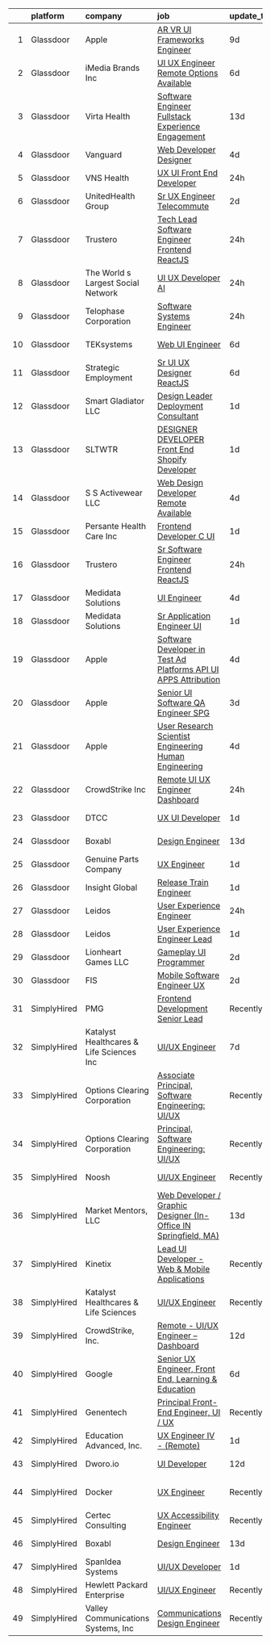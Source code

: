 

|    | platform    | company                                  | job                                                                                                                                                                                                                                                                                                                                                                                                                                                                                                                                                                                                                                                                                                                                                                                                                                                                                                                                                                                                                                                                                                                                                                                                                                                                                                                                                                                                                                                                      | update_time   | location          |
|---:|:------------|:-----------------------------------------|:-------------------------------------------------------------------------------------------------------------------------------------------------------------------------------------------------------------------------------------------------------------------------------------------------------------------------------------------------------------------------------------------------------------------------------------------------------------------------------------------------------------------------------------------------------------------------------------------------------------------------------------------------------------------------------------------------------------------------------------------------------------------------------------------------------------------------------------------------------------------------------------------------------------------------------------------------------------------------------------------------------------------------------------------------------------------------------------------------------------------------------------------------------------------------------------------------------------------------------------------------------------------------------------------------------------------------------------------------------------------------------------------------------------------------------------------------------------------------|:--------------|:------------------|
|  1 | Glassdoor   | Apple                                    | [AR VR UI Frameworks Engineer](https://www.glassdoor.com/partner/jobListing.htm?pos=115&ao=1110586&s=58&guid=000001833ffcfe65a280fbe77189602c&src=GD_JOB_AD&t=SR&vt=w&cs=1_2f16f5cb&cb=1663225888756&jobListingId=1008119547537&cpc=F41FEAB56D215062&jrtk=3-0-1gcvvpvknjrpc801-1gcvvpvl72f3c000-90b9c76de9637a6f--6NYlbfkN0BvKrLyj5gPmtZO9T8euul8TCxuuKNOtzRJOomxnwSEodTz2Bc-sPZlbtkML8D-m4oj7_VbaRCaCuUzVBDvRWRF-7UU51s6yS61mbg_jRV7sJVBQ26DSAhw53pePn4upLCUJbv2jJX-aU8ZCt17zZteS8VnffBQC9vPKF0BPtlYFfhqMr7E5y3XyeAhwhkqxfCxPjUoOM1FWCjzMUNdLXmop84eQ9DZSl4diqqLWw5ur2aGG2unhp_D3Qm0TR_FSi2kRSD4i4rs2UbyqEcQNNQcWmz1JA0SpAZYXbzpNqpS84HvkqRyWy3F48bJ9vtmyk69Uwwfxq83npi-cFVe9wwcT8LZeUyy67bsLeAsqBNF9kktVtm9k47x-eidf2FsdFqMHan0hkd7pJ0Woy2EHN9Vrp2tO7QvWyXszETTEtllmlRkCOK4ugFC_TKjkwHT1ST0zyozcFI3D9JSK6SkLhmgnTiDfEjijqY7guTT_ulQGu_yltLyAAHS7POfC5TumrWHCHGB5y1WaG0yOfEVutOmsR-CnMt2RRneidyy2iIAxBeRauNoY3yDlmVjHGowQGRsJz7MxVXROTwNcocrhxvFu_oXBhd6svZDHnromUw0dP8awiMvuQUhdfGVArIrr-zyotSUGXz_lY9SSJMzEUsEBFIFtvHnUkhmemw3gKRu4arpW5bJbZESfWuBq6KcThLT03ymZF-JRZuqSFiV0sjwL449paAdlOfLKy8Gxg2N-qfS-J2XiuRhs67a1Y365oItoaZSM8jbdmm2Qa0Uwjmr78GBsBfjQumFHkatFc-xStJybOglrgGjS4mXRQqRXf0nOtgsTKmAu3B3dBdPASv9nsLRrGaDr9mCa0Qj9NQUZiCmAaw334nOkxni9QmstBSUeuweuQk3OtRaM6a-yF4YHXKv7Ywm7yg_bzQx4mPvO4iVoPNGeaKbo5zLSa0M_0WD4AFoa_vMig%3D%3D)                                                                                                                           | 9d            | Boulder, CO       |
|  2 | Glassdoor   | iMedia Brands  Inc                       | [UI UX Engineer  Remote Options Available ](https://www.glassdoor.com/partner/jobListing.htm?pos=121&ao=1110586&s=58&guid=000001833ffcfe65a280fbe77189602c&src=GD_JOB_AD&t=SR&vt=w&ea=1&cs=1_d7918e8c&cb=1663225888757&jobListingId=1008126806840&cpc=451933188B21919D&jrtk=3-0-1gcvvpvknjrpc801-1gcvvpvl72f3c000-29ea8a0087b321c1--6NYlbfkN0BBtK8atiSzL1_OKElHOuhC6kZo36AFbA3XBAiBAoXlGMJ-vEY8E62v1FXcS82AH4q20mWkNID3WJ9iddHCZOb5rr_llheV8YFrPG6O8GUjuQLfKP8rXtlo5_jSBRBW3NK7adJZs3JDCrD9HS7blIdZXPAPJSLII1oF96vQ15iiZBe41vBbuPTCEzOzWNyaDczl-Lbfc4rhCE7Zc4rsqjkint6FkxEKXPVNAqKdC5QjgjAV2pO_rYiP4zJHCjhLwZ_aqjQndT-Anc81yAUkafHahGp1Ql-1tBpTKqMI1asQhXpBiVKvYWamxd6olSyJuKco1T-U7EAbY7mwdYLMiXA30CAueALflnd-IDPqlogwjpt-Y5abAZb3y2evwZZ3M4ld258mIdhiSEz1LV58IOpoC4uj8V-lmoVEQYSPfW4f6ezfR_Sp_5jQBRMVNvQMBN37x2XenDKLPcqGa8qDAcu5tY4XwfTtcoMKagMId24AN35VLLAE6_Dx_lYPe1l_RBM%3D)                                                                                                                                                                                                                                                                                                                                                                                                                                                                                                                                                                                       | 6d            | Remote            |
|  3 | Glassdoor   | Virta Health                             | [Software Engineer  Fullstack   Experience   Engagement](https://www.glassdoor.com/partner/jobListing.htm?pos=122&ao=1110586&s=58&guid=000001833ffcfe65a280fbe77189602c&src=GD_JOB_AD&t=SR&vt=w&cs=1_c2240eb4&cb=1663225888757&jobListingId=1008109226866&cpc=3DB599BF2F4828F0&jrtk=3-0-1gcvvpvknjrpc801-1gcvvpvl72f3c000-bbca054146f71f57--6NYlbfkN0AfRf_P-ca05LPdwl18rGIzUr6AHy1uTjbsV8Zoyst9jkXp3tWimqtiGkfeaDSZ-UuzylNbT2IARGILYjg5N-Ph6KUjNmYIUpjq_ovA0VlhEPfj6sCQx455yzRDr604WwGjNGc3GYdepm1XxbEodze4DOTSFHX1L9tPMfVaDhVXIO5S3ii__RKzc2qtWMUoV8SdPZPvJ1vKEaw__5MEwIGqcMGA8bm7kO_maU6B95KjZISIq05IKTVbqZqopq7oOKwqWgVx1AWrmdPaMZ_9kxWnVY1mQtMuy75WKODkWTdS5syTpuipj6SdTns1cZ5bY4kqV6229nPy1pFDzR8Bno3fCkcPbuYuH77FHkcdNV-zxyyaw1EB2SDk9CZbsc8gv9VxWQxHb6CDfyfpBPfyaZad5XIx_OD1rMnjYqiwQgWOhKC2jUEuwNhloML_NJHGaf5xyLlC7fZT4C0IYNWZMDqICDaTsXuQ_m9O6DcwqggVGzw3Blj1JNPkMmTRhsEMtVk6QU4cMJPo6DoodKIa7IeavlyMXi3oV1Zwyd-gwgrwbXyT_U7NQjIc9vh5mtYpL73TZYzrSd96Eg4A_BiYeBBlYErpMZ_dU_pmbcjX0MaZyCaQYzj0prPiA4jjiCK5Z-G8XzaDvUcNzlvym3M9qFBXHDlB2TEQ5tYG1UsHiUebHn5TCKKeI6947O7waps-tZOfnIbe22kHIz-ZbCmfSfhvLJTmvNUA7GuqFXQsZ3EwmmL58wrDOACK1bMgdqmTmJz-GDuCJsc61AW8ylYeghxzANWqs4Mx-8d9bLxIsa6Z4UMkk3E1oivbmXMkMQWTwqt2jL27E-jpd4_QFP8qDZQi1pTSzKQwWgv0MHnnmZKIgw%3D%3D)                                                                                                                                                                                                 | 13d           | Remote            |
|  4 | Glassdoor   | Vanguard                                 | [Web Developer Designer](https://www.glassdoor.com/partner/jobListing.htm?pos=112&ao=1110586&s=58&guid=000001833ffcfe65a280fbe77189602c&src=GD_JOB_AD&t=SR&vt=w&cs=1_9ad01ac8&cb=1663225888756&jobListingId=1008130738329&cpc=618B7C2C2BCBC227&jrtk=3-0-1gcvvpvknjrpc801-1gcvvpvl72f3c000-8f7885d589a4cda5--6NYlbfkN0BWQs_M7ZA8XLbIFWVw-PYcVVEPryqVLyWhKaEKPskHy2YkbHyHJDwB5vIJ0eSmX6bVJVfbGcsdJGyr5o5S5OnXYXJWXZNmtBOxYNrDGEVO1O9EpaQDa3kCWxUxd1e8enNO3rCqJXVcGHaTnsCGx5vc-lflJ8tUwqdkctmWWsMYtd56T3SzBRFmwVEZnHq8_eh2rqo4cShdg1zaIp2cNcHVp3PTscFnWejUPWJK8nMuMLizfUwwXIwTjyLwnQZDsWSPoovE9TmwJE7IVDWRHXSR8MKSI_Cn6APtD9gAE7t1CXNPB7GrfiwtAm8anNx6xPmOLYrxdB5NzOuwlVE2DPLY166jfpz8fVUdjRIY2jaeF0HHzt-tOB6FSpeFpXSq81kjwlGljT2cHnSPHBy5k61Yjo6OPBn1BvluOYC9GZN48-c0eK178mi7Z_gdExwJA4sEjWAUYvnK8bH927w4mtFwDyJu0Po65lwDQ3F7oSBUoPiTLTry36QlMlcJTGgufR6ulRGhcMKPjDOOlEjDLKTk32bFq0hABJawpZaY_d2Gf5nTr-g1O40W5h1hBra2OgKfgwd8fKtHIzE0PzYcPQvJLyMO0TsSNJk4HPtxdEwh_u-Kx-TE3GUvJFDyQxWA3jicZsGDav1_YUuqQSH5keCUZZx_G6orCwkOkleTzaaoGNE3OfsVWhRJsBv0i-8hskm8d37egiG5410tONfQVVj-AYxbOafrT2vKBD9XWgJu1MOuND86S8mSHW0UcV7waJZeYEfdUHM2NpKEINIM83aMH9xbialMJ1XxGdLZq6t0O33em59oj3lkRZSwtnO86QaxOt5jIQpB8p4jRvQEMwl9zRN1tTFA5xYjJ2VzpsJY0ovNzGPiL5VQGmOi1--JtKcJrgBQK1-wL9wesBiQDGV3D_4PDz-TAZx0zh5YzDHCkcf46vnM1m6i9g6vrdUvAxf9nTcyG_MrZBngk6wIAaya-j-IB9RqRVAdM0sWnW00CVlJdzdO76L4FEovKpRF0hhp8knsTdmZ0MX5CCEMYZMPSH1VhtICUCKtdh1HgDJY-IulQNKYkDz0wMOaE-xxb7ZsZ_6PiRtnNA%3D%3D) | 4d            | Malvern, PA       |
|  5 | Glassdoor   | VNS Health                               | [UX UI Front End Developer](https://www.glassdoor.com/partner/jobListing.htm?pos=120&ao=1110586&s=58&guid=000001833ffcfe65a280fbe77189602c&src=GD_JOB_AD&t=SR&vt=w&cs=1_115ecfd4&cb=1663225888757&jobListingId=1008138740962&cpc=B076152010A3B66C&jrtk=3-0-1gcvvpvknjrpc801-1gcvvpvl72f3c000-59fa155b63dfabec--6NYlbfkN0AsH3E7n5ny7Bi-dP3F5AKWLEV5I-6R1KnenKG6VJTQLziLDwHlgzFTB4XmwZNSNDA7y00Oy8KG9DaBWphfXq0N7qX8dfkuOSLS8omOLxQ0Bqh0m-wT7_iBhEwxH1Tk3dHXRLNnQmle28x6wnBAVK1ROzKvXZEgjgjUiSBSyBXot9E9v29X2yutPeD207H885RJkPB7W5zc2JmXop7wxTOzmIjLyhbwmKsUq5O6JuBPbmZ9UWC73O5geOr-a3HtqOrgiPwJSAFpHFLd4QPTpOGj7dwUAWtg0NJlR5Vi-x_B8SO7bqPQUGL8q2MZ4X9em9gEb60_N2XtaeXglQeTtETEGJgMSrPyXs66Vw8BnM6ZtJ69Q9jw5aKx2W8w0FZKGAkzNtHqlWoT40DoIbcGNHfQDC8C-4jPz-XZKCv5uqFcz2-kdXZtU0s5RcmYGkNNeEI%3D)                                                                                                                                                                                                                                                                                                                                                                                                                                                                                                                                                                                                                                                                            | 24h           | Manhattan         |
|  6 | Glassdoor   | UnitedHealth Group                       | [Sr  UX Engineer   Telecommute](https://www.glassdoor.com/partner/jobListing.htm?pos=119&ao=1110586&s=58&guid=000001833ffcfe65a280fbe77189602c&src=GD_JOB_AD&t=SR&vt=w&cs=1_1fe239cd&cb=1663225888756&jobListingId=1008134368166&cpc=47CFDC01B3F81FAC&jrtk=3-0-1gcvvpvknjrpc801-1gcvvpvl72f3c000-8ed626254ea352c6--6NYlbfkN0C8O9VKdOj_1Zh75e9_CvYhSsWVxS1Pvi5WUWhsf4w7FIc3O6B0uG3ldAQAeoX1gopL_eZkjMFUEe3vXEUsw5-jxhMmgytKe3lLsNDQ99dPIGmGg2Snip42AkB-iruy1uG0KbwZX6pbRTDTR-mJP2uphC06iIAwh5mfNcJFkSUL5GUWAmYAtpD0qHq8NLehybnDQDjE31rFoVOyiQ0t-kUuMqPKxXN3SPMQ1Waa8bZUryshrNdJEzD8NWDBd-eHlc6fk9njx5_ikBfSpZH09TSxruijynhik7d9C6Xhn7ATdLrqp2nrwU3CVFmaqzl80H-M_5V8Q-WJ-EfPD22CsLXrwixqFejgfu_i4s-bzb2MbMZJrJAa7DrlxutYpOH8I92jLK74gLM_LXw-JFrvr-8gO4VjH8b-26sv-O-eMjIxY15ZoB-CLaMH_yDUDuXq8yY%3D)                                                                                                                                                                                                                                                                                                                                                                                                                                                                                                                                                                                                                                                                        | 2d            | San Diego, CA     |
|  7 | Glassdoor   | Trustero                                 | [Tech Lead Software Engineer   Frontend  ReactJS ](https://www.glassdoor.com/partner/jobListing.htm?pos=126&ao=1110586&s=58&guid=000001833ffcfe65a280fbe77189602c&src=GD_JOB_AD&t=SR&vt=w&cs=1_64164cf7&cb=1663225888757&jobListingId=1008139627250&cpc=84DBBAA61F05C438&jrtk=3-0-1gcvvpvknjrpc801-1gcvvpvl72f3c000-fdfc04652c38a312--6NYlbfkN0DG4ntHtB_rMsnfhgmnSvK2brktLme1L4SiDeJjQ-izrVOLqRJ5-yjE7k3D6lhaa8-8FA517NQ1kyV6QUHn2BTiYdB4mxrw3JAevD27P0qR6L3mMfYH3d1aZkuKgQrdsQXLr8bP-HSGKviZWK10OW2LG_j8mSFFjQT0W_GtgvoUnb-EZU0FR878FCEHbvriih6p5CMhD8XZ-M3I11Eqf24BCvkiFCrgIShom4hHsvuzxs8ikFFzTIX_Jiu7dtuwnQTEfbefLy7K3WLhCLXhS3wQ0pU7-YCTaQ3rSjt2V3lA8Qs5lbn7KJ7-_KtRp-BczYw8t8Hz65nZg9qqRQmaFcKm9dnwDTvLfzBiP4ZILQmQ8z3EG1tFoipw9wWq6igBgZZp0RETZyCxpEUCltQsSOhiMuHGs5lCS287fSAJcDsIeqansBUhlNO66hU4WlxgjXPMO3XqfanAMSNBzXKHxkulkVG6MLVXzHEd3WiKh3nKvs3ZmjP4hoNTq-YJ-LA2tppEiX_2wAomlOKv8VcfBW-VO3B3MKmgRyNWgbx5RJDqIyb2BS8NPviMW7CnSzTmQZA5jJVV5cbxc0MO5SusuK5BUxJDct1eb6hxbWkiV_Avji6M8qyJpBzEJZ8DO4u-9xgUIuhVhz3s-t7kz9KWyE8dFVs5t4WmCpVzMjIhyuvst4j0ALTDcAQLnKR14WNT_QFCnVa5FaiUvgEfKdIQCyy3UkkKWsaasRegPSu_xRCGgffq28DfD3wKbKWN9jtImCmCMfWkLkF3K-1sLQmZHEk7ytfZQ3owszJGkeF2Puc2vzSaQLgkssosmO_kIaAnnPIEH5ZvqAkOVyqdP-kyvfZmDTXl15EbN0zGjod6J_zl-yAgU7F3rvplxFb4sWsFRVkuYFe96y0-3smn3DpNItXGw5HDyVdVA5YhJSZ7qnxE3Sc8cFx6AopGM2_01wdosZK2JQSanwXSsVKvYPLv_gZCrtEmu0G3YJcdt-mpprTyUzxfpCMUyAV3M4lfwQ0SWo3hEf7Lh8B9lYFv5OHDHdwbP7WAL15KIABW4i4m3NoFPw%3D%3D)       | 24h           | Remote            |
|  8 | Glassdoor   | The World s Largest Social Network       | [UI UX Developer  AI ](https://www.glassdoor.com/partner/jobListing.htm?pos=129&ao=1110586&s=58&guid=000001833ffcfe65a280fbe77189602c&src=GD_JOB_AD&t=SR&vt=w&ea=1&cs=1_f46d37f1&cb=1663225888758&jobListingId=1008140988043&cpc=1160948BCBA38B5B&jrtk=3-0-1gcvvpvknjrpc801-1gcvvpvl72f3c000-c20502af51bb742e--6NYlbfkN0DSgjPPcnEdvoK3uuxfISLALE6pB1FR7YSHOr_tSg5_QGIhoz_2VqUepdcKLBLI_zR55G0pe6e8cTF8BqsC3gXWcRH03cmXbuLzj869rqwAzNYhxMlt6ZclQx4t4ZqgxLbkk8se898yb9RHIGOL_4tC-BqUR7GNZLM9JKpb4_nKthMiLvLlkVaKh0CT_5NOqbYKXbt6gnWvNTCH9qbXvVLrCL0QxIYtOJEvyF4cPgLZ8RAU8mCNfpgVDSdrTc-bYRvhk22O5jzT1UoDVb8tyP9gTcEczu_DisYHODGVkYtyXdnoHWIAUqa2dhXojkhHWxRb6tfEbC-BiZ5aRa3_MINQLPXSrJvN3Ue1uQOP1dqG41HiuZgpoBo05njh7verEyrjeu323biSlxapcntwpIlKduQDw7HQpUmeiw8ngcp_ECuMC8R9rmW8u4J_fwCnvoHjKPvMaEI7rcC24MiKxi3inZuUveWbSXDJj6ZKZQBSWYmbO5zPK5e9tRi8EbIcGlvb6X8Zj-Y8w0i5W1s-v7RDyol2tI1JgVnKyscuKIISk5hZXZ2Uy_SNR0KM17n3_I_pgBqyguGXOcrvFgdBM9gD3YDLqcBCaiw%3D)                                                                                                                                                                                                                                                                                                                                                                                                                                                                                                            | 24h           | San Francisco, CA |
|  9 | Glassdoor   | Telophase Corporation                    | [Software Systems Engineer](https://www.glassdoor.com/partner/jobListing.htm?pos=107&ao=1110586&s=58&guid=000001833ffcfe65a280fbe77189602c&src=GD_JOB_AD&t=SR&vt=w&ea=1&cs=1_ca196573&cb=1663225888755&jobListingId=1008139860012&cpc=76BDADE3D6D9A820&jrtk=3-0-1gcvvpvknjrpc801-1gcvvpvl72f3c000-d955559fd5e45258--6NYlbfkN0BdDHiSlq2TKVYTvK036ioTcRDjelCKzvFOpLFiF--0iYywErtz7uGZ1zjnKfZ1VX9Y622epvm9shh5s_7s3XlkI1dZux83CBcHkGxavEBUvZeMO31e4dNFX4cI5Gc6btHJnkujTQKawNG-PFSHPXC6W9sr2MW11UmOMOa02hW6-skxfsVSCq0YrmjSCSJOCOf80UwBGybaOatT-oEWL5w-c1NtF34BJ-Yr433jempkzOUVDPr9YRLP70GYlrK9PeJcPWGH6kWxFiJiiET4QxpE0g9v2ZAmS-GsQ_z203eOVewHrMNRFiXFc0CohqhSFxLxRF4t1wxwrUm78gkeNBDs-yaa5lSBg4aKlzU25C4KynI2ne6eiQsYa37pTDPAW_aOVxXYjTDmIJZ635SNJ7yfjLfUnEgppHPcvj1m_0lxa3FqWgG4-VSppg0ndkNVX9n9_4TGrRHJz0LSE5h7D3_ibxHFBbCyji45Ird1Qo_cznVnyki2ecg5HjTgA2Pwhko%3D)                                                                                                                                                                                                                                                                                                                                                                                                                                                                                                                                                                                                       | 24h           | Remote            |
| 10 | Glassdoor   | TEKsystems                               | [Web UI Engineer](https://www.glassdoor.com/partner/jobListing.htm?pos=127&ao=1110586&s=58&guid=000001833ffcfe65a280fbe77189602c&src=GD_JOB_AD&t=SR&vt=w&cs=1_9ad5fde2&cb=1663225888757&jobListingId=1008128118466&cpc=9DC6E4D8324653EE&jrtk=3-0-1gcvvpvknjrpc801-1gcvvpvl72f3c000-69407e4a9b307493--6NYlbfkN0AuKz8EBO1xHDEL7V2YF9xF3dC_I9B9i-Zw2Jh8clPMK3KTieKealHQySFBD4L6FvPLUKsshG3upulDULgJBUn2_zA-P5Rky5DMibtvRLP-UyqAnZd-c94bBLyd3M77LwwD53hoNUk456pcNwVKotdMZfnUlgNE0JmWKwjzSlmJvr5PBRd3VmBMBALXpHC6ZhwXkeKsOKR9YpsYJBhJMZFRc0XU0GSxHwJcZrwonHTeO8ipd9HZHPsf4z67VeRvVSbzJJTqxqcA__-f8U_WsLt26rBErY3Yjk0PVyOSxIIOiGLDgY6s1mpZ3bayKSkjFfZz58fjyVq6a9e9vQbQkX3xo-UnkDINmNeyWIe8inJJMHV37wcgRCrHGP2gjIUe7qlQnbxuAhjEorNxrloem09lozmq-slVDVXabu_tuiZBFcF4rI9UnGO4yyIThMHP7Ji_7QxZu4a_egqfewX-rclT8UFzkXq8F9-EcIrVyagex4r3naFbmjQBGXU-1u3FH1IKkHHxcbawGv6sinPiVEIBjFIrZikHIUJTO6AHzvd0L8taiSmfyGVwGOtXuvov3kEkX8aWHNdJwaGVI9zflx46Lhj-9jjoQWWrjA3KuN5YPBe_rTrrvAYcMPlJE6d3uX5VGAyU4NUCukTcjQsif5XNAMpZEzuRRm58AYL6vEcJ2SznpkcAXK2PCrStkn6TsuGgx06Fb0Mv91JsuoLpbCY9PACIQ_HnOx3QuhivsmjsP6evp7DVomDG96BgyOvwbrN67V-SiusxXcXp_CNQPWdWNbLSo42sQ5iUWcirhL1jn87akCZ8cz0_ePnuTm_meASP0RBtr7E2UjFND4vswcV-cQW7J0YgETYM79Ta2Fw2TL0Q6m9oy8HWuVs8IOU-q7EL8Xr0YpyIfSir9TmdMVaWHdHGIiKHjlCRZjNw_g89vg%3D%3D)                                                                                                                                                                        | 6d            | Columbus, OH      |
| 11 | Glassdoor   | Strategic Employment                     | [Sr  UI UX Designer  ReactJS ](https://www.glassdoor.com/partner/jobListing.htm?pos=109&ao=1110586&s=58&guid=000001833ffcfe65a280fbe77189602c&src=GD_JOB_AD&t=SR&vt=w&ea=1&cs=1_46c7f7bd&cb=1663225888756&jobListingId=1008127201025&cpc=E1C07D31E98CBB16&jrtk=3-0-1gcvvpvknjrpc801-1gcvvpvl72f3c000-10e7346e5594589d--6NYlbfkN0AEgitr2lGK9-2Owk_bCXKkX9ldcvmrRzAzunryDtq0mgDhLVKVGwIDjzzzoVm5zY2akHQKg0eyoOGLoJYK8fVCB6jso4MEarQmmbx_Elax6A0T7qxnodN5M4Z3ek9LV9lx3pQUxqaX5c5MEy0I6X-ied1_QyqGEshe1rZ06FkEM4sRszpcXbcOqOguZ0RtIX-7D2nkCDCXnG_MaukP9-8awykZITPRBi6DciUFV6Tgb1WBFjX9Foa_8mXBpOkAL1va3vgpbxlLCq1wUV5zq1jQGthIro-Ctgzo9smWerKe_U8hLjd9ioY8dv8FAS9T_RrNGeZXj9TuugZOQp11jAxlj-kC3eUqFnRs-AbAVoxJ0oEbwsYDlaXZHp3nfXHCsGJ-Q1qHPT-KTS0mRGerHYliEYdTj1iGsBVTPq09P1H1XGbQAfltL_jyq43UuGDBcKkpbtzjYrT5K-oyZ4IYyfNorkS8OfSdpuj3KdbGGAMQjpwCs_Iy_TlMjqtkiTUUqHWjCrFJKUq-NqQ1R1b6ckpel9M0iXMaUKHHhLHMhqAxaqlS9AaDVfR3tbm3Gz54XAte5sjZ_bFWqA%3D%3D)                                                                                                                                                                                                                                                                                                                                                                                                                                                                                                                      | 6d            | Remote            |
| 12 | Glassdoor   | Smart Gladiator LLC                      | [Design Leader Deployment Consultant](https://www.glassdoor.com/partner/jobListing.htm?pos=108&ao=1110586&s=58&guid=000001833ffcfe65a280fbe77189602c&src=GD_JOB_AD&t=SR&vt=w&ea=1&cs=1_816b1272&cb=1663225888755&jobListingId=1008137583660&cpc=6945AE2F4B03E059&jrtk=3-0-1gcvvpvknjrpc801-1gcvvpvl72f3c000-6b9045e3a6b66b05--6NYlbfkN0DukAwDndutArnS8OT3znlJ-TW2KpK_7rZjO0LfXc6UVMwJqLdD1YJP7szYT0pxOADmV58zR_yyX9oeEaeQq2zyFMDCvQLev9S4RUa7rk_SUBjUXgIJInUU9RUfDh1MROWQdLvFLXqgze4Jy58gK2EZe9WFbNgRQGkdorhC9DL_u3XQUWC81qMQWjJ61Dz2gPP-eNtqoheWOQcUrFWeF-WgquVs7kYkyCbfVRAxEYH7ZVeHDAS0ommBj3qKLom7EnTMTY-m3tFttKCkdqysqVYM3FZQRdjEl9SsDdZmj28VGTtBGEmD2bQxPGLwPe1Ed1r3_J7BeERRQGLlay-PUdRc0nfLJg3ns15bkDMnPlS-AmQhZUuRO3oo3hyrDPcwrwujjG45C0RGgJPfqK3Ses9E115BaTEOJOxE-mwUuGAcAD7kdgAwbUe4HpZXDXWB-FGPpFdvEA3oYRMua-M-_5STIhKOPwZs5m68k1mcXpWzev9FGMmyU3D691tXS-A9KMTWaNBzqkkr3E1oxwjIZVq3)                                                                                                                                                                                                                                                                                                                                                                                                                                                                                                                                                                           | 1d            | Remote            |
| 13 | Glassdoor   | SLTWTR                                   | [DESIGNER   DEVELOPER  Front End Shopify Developer ](https://www.glassdoor.com/partner/jobListing.htm?pos=105&ao=1110586&s=58&guid=000001833ffcfe65a280fbe77189602c&src=GD_JOB_AD&t=SR&vt=w&ea=1&cs=1_e66f57a5&cb=1663225888755&jobListingId=1008137598131&cpc=F45C15D234B746DE&jrtk=3-0-1gcvvpvknjrpc801-1gcvvpvl72f3c000-200f7b1004398c4f--6NYlbfkN0DfhRLDY5E7BVY3xhBTAobuSaZ3WR2SqAJ-w4NHeQGDZ8CKtdIif9OectjkycEK2XDboqp2BNMOU5dJisK8-npJl1LZbVK7SZe2WKXyWrCXBIV2AhqkkbCWTU_HzuJ5nm-BeMtNzk-lbEAzbgpRo1_vU8oh_bzdBL7cYv-gQBFGezbX_HxY7YG4UgXE4_I0kwKd2eLHFpFuIDM5_1EmtUqT-Tq_bLAwTqfHzEORejv-IKl2gwKUZbtltwxOiBUUCbe1h9HH5fjjg_O1peXZZ2Kwwnh6Ly_pbWQcY0LYBNMDVoCtcq0B0p3MXk8Yi1fwoSmL1DoxfW6C7RpOZ2mwMitvFuG_MxaVQRnyr5jv6dJqkP0BVnsIMhkGh7Zw7Q0Ffx6UHdH4g2wUg9-4E4WaJbTPM2Ty66pyUglOTHtUGIb2UEjLBwLcisxIQYm42IGJK7c0TdUdBilzfvWf2nfzkGNeOpg3HEmkQCwgDoCYa0Q-J6JeULN_hXN18bLlIuKUKQkr2pXl05cWJ58FNirRpRTuKQiAjR4AN5E%3D)                                                                                                                                                                                                                                                                                                                                                                                                                                                                                                                                              | 1d            | Remote            |
| 14 | Glassdoor   | S S Activewear LLC                       | [Web Design Developer  Remote Available ](https://www.glassdoor.com/partner/jobListing.htm?pos=113&ao=1110586&s=58&guid=000001833ffcfe65a280fbe77189602c&src=GD_JOB_AD&t=SR&vt=w&ea=1&cs=1_997d40bd&cb=1663225888756&jobListingId=1008131212019&cpc=F4EED0218A761C36&jrtk=3-0-1gcvvpvknjrpc801-1gcvvpvl72f3c000-e77e0e5672b8281f--6NYlbfkN0Ajr136nt6A_LHOZ7dazkZBMRVGXfFx1UH3hXSlGZi78qV2vh4IIPaG56QxCFgA56BicBY0oInP0QPYJd4kFVbc7huEHz1FXVqLxP8gElzXxfnWXkWC5Tk3amEWpKQOdd2DP_B235foqRfXk2sCy5zcr5ta9uztYyWr8zoLSfktUae741wAEOImCxf8e0o5q_ycQgCe-ixKA06BIbumOe5BLPPJtlkagwve9y4va0OfsQAKsxCenDo-e0egBF_YeVmTaHsb1PpDIbWoqKtKuucZ83l5YcCV5pB0A-IWZmIZ-vwUewJH1RBF_X1ts6dSRLAvDMqWJZTcNq8o_ERrAmnvKiBlbAS48zkAugdr_SpuEW_E7kLRCb5Uwgm06ZO6mUpcoA788kCjeLPfV2UqqrBUp8ALZtHESgkVfVIQFF30Y4TpoqTGn9VlLNc5W9wxkggA1UnY0ghsQEyFcksUWyipPBNUexItB5ZkySsy-92HZOyjbAtSm2bHm1tfx2uDSdn7pfXDinH3CpyAy5CKeaOww8xIGb_5hJBL_UdWrKiWWVZh_ZGBCz181aBU5IQOrlpjpG7ndS42F1OuUJsm3OC8Qsl_dCdEybyf_plOsKJZLNZrD9Rvk7Vn77wY8Les2ITC_P9d5dZdHCNVzvUKjRHIfISdTFWuUzTZqSEn-xhAmXoLvwwIvYhlWSSqN50SddCqVvrK-i7rx7XivKTUiPhcR4VrcsJarxKOzhJGZyql2-PeOxhQ2CKS1mLrFAe-ec8%3D)                                                                                                                                                                                                                                                                                                                         | 4d            | Bolingbrook, IL   |
| 15 | Glassdoor   | Persante Health Care Inc                 | [Frontend Developer   C  UI](https://www.glassdoor.com/partner/jobListing.htm?pos=110&ao=1110586&s=58&guid=000001833ffcfe65a280fbe77189602c&src=GD_JOB_AD&t=SR&vt=w&ea=1&cs=1_e3426154&cb=1663225888756&jobListingId=1008136030491&cpc=853DEF62E69EE75B&jrtk=3-0-1gcvvpvknjrpc801-1gcvvpvl72f3c000-7029e58ff79d4cd3--6NYlbfkN0DyEWVN2CLpqDdfs6yg28USJmN5Q7HolMu1oGqXlza6wfXQ7A6ezWhD8qe-rAxXTM7ckinU69bofGDhls1rrAZkeTyfIBCNt4NsEaxBxhCvCdGdrCnfWNq7OU5RYyCFoy0o7AfGqESVeMpwnyB_-GGK7RE3CrXCbAl3pjTpr9-chXJr8MmJ6D-SNAnb1y_IuzNjs47d0ba7qVqzuwR7jVeQPJakGeIVKWeBMkTr1XvLeVJRQc0iry5t1orFbeSBC4qfc-pUDLc08RESw1In-DQjK3EuawxgrItYltpmE00cISyPe9HzRNVqfQuo95yCINugr50yYq0YharJeZM4IvTGMJU2db_zFeUyePFSvjOaNRsccQGT5RlL7o9Mn3rG9l3DBq7uKy9NS4cDK0kzsk_5dCMYzJ0lWehHdECNV613R4Nx_wnpZ2OZNF-pvoKIsnTBppnxCP1BW0jaFcLCj5yOJdxpDe5kpkRw8TfB3S0t7zP0-twvUNszafZ9I_0Y_IQsIp4LvoYgaA%3D%3D)                                                                                                                                                                                                                                                                                                                                                                                                                                                                                                                                                                                        | 1d            | Mount Laurel, NJ  |
| 16 | Glassdoor   | Trustero                                 | [Sr  Software Engineer   Frontend  ReactJS ](https://www.glassdoor.com/partner/jobListing.htm?pos=130&ao=1110586&s=58&guid=000001833ffcfe65a280fbe77189602c&src=GD_JOB_AD&t=SR&vt=w&cs=1_abbc6c8a&cb=1663225888758&jobListingId=1008139627271&cpc=7F6F94E2229B3AB5&jrtk=3-0-1gcvvpvknjrpc801-1gcvvpvl72f3c000-45af143715e6e217--6NYlbfkN0DG4ntHtB_rMsnfhgmnSvK2brktLme1L4SiDeJjQ-izrVOLqRJ5-yjEhSyAj73O13SgzAcfgiIqq8ZBAepAklREV6GXLTMDpJIc4KDJxWga5OSnrpGm9k_zQmm8ftj5iAze5xDO59ZjPJi4r87qKaFITe5rXleBXGlG37HrpbP84xz9aoQHqcutTGMPZoJG55QGCV4EX5YpuZcgH_xZtt1T1IXBqNHijejmxZgdU49Eu1EjWu7IWjjnPLxCogEIsk9a8iLJj9m9_FPjAeYJdVNgrzycporR_1VDLto0njUbpXqutU_TcA-cNFijDY8BcBsAKhG4OMwEvAK2bgmemwMYBb_vo0nBvsdmDDwfU5Mr0YMgEBOfd3daKbjU4tIZs3nAXoHBFkmUecOnmTNokCJQAdOogvoZI1ahRxBjKUS_jJZJfmgg7BaBW5ZyX038xSoeL2b5i1bFItgPKtNuYK0I67dIFDKXcH80DzcN53NHjg6StKMHd8bRxLo53eEuVK_anPDUpaZkjEZDxui4sKsiqtSfGytvMohgNUdSPEVe1rWiHgVzjXVCUxzCPfEtAZ9-nUu69GsQ7n4ROutPA6h4pqscDwIh0qAu7jbep0VX62t2UqaBWNS60JgY6Q0QxEb-hxmQ_d-S2UFPNb1frUegtEdoWAG8R0iFXjycwVx_Q7KF2QiDH1y2--hLqxeWKyKsaIMWGs-EeD_-FOFhp6Vh1zEBE_JhPycvxOPClnwq-KBhnXvXNHO2W_rZTD8ylst5x6aYfukqReyCmQgFLoaDK51K6IVrHYd1VWmpvT29PFR5ZWKaXrYL3fQobngXmYbQJ-KiXz7dvBMg1TTPmqZD3xG-3HNFAkxNdg1hlWXFvNCantVjSJvfcOTr-orPuxqP1NeybI0r2yeIaLyCGmSqGfe0G4io1DOVWTdadhfH2i7iNUH1yE1Cbzss4xaeyeO2vy9GBCpov7lA2pgHlWxNeKFn8gLbmGTmdekniWo0zfcq3VCaAlq8z1ke-kZtWLfGw78CmZ2SDLV9uBhM3G9GAU7uHRTcShs%3D)                           | 24h           | Remote            |
| 17 | Glassdoor   | Medidata Solutions                       | [UI Engineer](https://www.glassdoor.com/partner/jobListing.htm?pos=117&ao=1110586&s=58&guid=000001833ffcfe65a280fbe77189602c&src=GD_JOB_AD&t=SR&vt=w&cs=1_7f726c51&cb=1663225888756&jobListingId=1008130982237&cpc=6193B0C32834B022&jrtk=3-0-1gcvvpvknjrpc801-1gcvvpvl72f3c000-6caede17eba0cffc--6NYlbfkN0DG4ntHtB_rMsnfhgmnSvK2brktLme1L4SiDeJjQ-izrVOLqRJ5-yjEwoYGp-nj3bWytqgdMVpiJxRpM5OHghu5X8Od7IZTck6QFsWPoO1-ymFn9J5qVZcEkmePUGgUQonM5G8vZxbXJcR4K9_fiWP43KeGq2hv6YKw-QvQSQwsfASAAI3yBfyxEASHwZEdPc291EF1JelqUbFO4yS_70EH2_5Eq3enjy9L2dcusq35GRkj-naZzrPDZr6z95uzV0F318qAYOMQNpnFGUkj64ybPbFaddixk5L6mTzGEe3Xc4minWFd9xv_TxHJlWYzI1_1pypTBxeMgxzt4NtMvM2cGCYTTfJ_ZnXKMEZR3rZPI1edxqmBfC4t8BJNQFmw1yHsuE5PD9z1W10hYF5XaPyIyckFdhkZNXO3indoPM-z88LvY2A_BVrPArIeckzb7FQZapLvbWDRSpbhM2cdKqWk9cs_356ze0eq3vAWdjbQjnZFoxLfFfMu-O0ZweNawys8dsd4CGSQVDWi2hBzchtEbOWt_p_2Zxj1Rzmisdf2wbRdOJfOPeSkBWN3uYR3RaeVW0z5aOusddDUo24fsp5M_aqUJfCSoZWY-C1o5JDrs8XX3Oq8m_sgnbok_RcW7sGZWZ6RDitMmK6FJpdSejsxgunnuExHAHS4VBYyzL3zX3iIr22PzZuGkOSctdh2zqKVKtZ6lKoBJXOtKSjsz5lqRIs5XKRHJVr-LIrzGEGJqjMlFbR6Hb_8GfPUM63szHXn-rrwDksSHOb1UWsbY8hqRorP0nmTAsglcthVOusWWRbdbvjPqz3VOggWBMhpuH57EoBj6c2ya-pne-WnW8U1iiqlEMyqF1UvT_Oc1XkHCrwQKO0xy_PU4PWx7hXJbntmb7h0L_uiK9xm2xGuq8DgA066-csk13qZGGMKu1ca6mR-7m22dO9W4oCaYUf2g3Y_K2YU6HpZylFGbI_Ddxhg8rY1rt_cDS8%3D)                                                                                                                          | 4d            | New York, NY      |
| 18 | Glassdoor   | Medidata Solutions                       | [Sr  Application Engineer  UI](https://www.glassdoor.com/partner/jobListing.htm?pos=125&ao=1110586&s=58&guid=000001833ffcfe65a280fbe77189602c&src=GD_JOB_AD&t=SR&vt=w&cs=1_5a98a038&cb=1663225888757&jobListingId=1008136891713&cpc=BCC169F53084E245&jrtk=3-0-1gcvvpvknjrpc801-1gcvvpvl72f3c000-9490a5ce67bcb33c--6NYlbfkN0DG4ntHtB_rMsnfhgmnSvK2brktLme1L4SiDeJjQ-izrVOLqRJ5-yjE7k3D6lhaa8-1TfPUk2G286IhH2vG0FVdxzteRL0qvwS7_h5ybM89n3-UmTiV4UJgzv-wC5uo5_EnfydToR9I1g5shOsDhNZCsaE92Rm_qZJLH219uRez52RkwwH2L33IBAicmX7XJe9rwbHYjFXyJma5W21ZpgQensHC-5Gzh0awkse8es8NY8vGFDu9twS3wqnTT35FSaR-CKXg045udVR8E30ERDRyxxTEoV5z-osEG2mJEcDFLYqDXhvB_bwEQaivVOB8dk3nfwLy4D4fhVvtuRSW6c8VZKg_c2sJsLcMFiUra0gMTX3tf_8vvvjerdNgfnYoQ8P5pHSH2dUr4Tvbjtpy_mATHUp1GUHO-rsz_1eemuw2OrFLbvAttGImvu2asDEg3aaM8qfBMa6zs7XQlc8-aoHFfm1b2Q0A7LM6SplxBm7-vBqwcz9uQmG_GCp5208hFhAcExzA2OQwe966RV3OelKdsAmibx5yp3fcpULukxDFB5IINWF89sANudJ4h2o8zgVJCv5TkLp_Nx62Xyfm0cmikwE5vcy10p2EE_aCLq6ZV57vcJPwlqaUzjZ_vwZDZg3SXjHZC7FIblkosek5xvZXyVlyS7_Aa7fpx2EtAChN0wKRTKnvkp-lUtN8yntgLld_uL128animS3wA22pJeACrOiY-rhKRrNRKYMzT9EZNZgyrfmBzonG5Y3hvtg9g6lb3TaijXqz6ckGfFoovp2x6LfYbthsHmnsCYfdBrGjlbngFmAdHp3J_JFhBgQYEP2kSErvvuiRAHkAbiUFZccfwwGQ0qgPzTyYPXaj48HMjwyjNORp5ruyMfAf-Q6r6MIh-QBW0XSa8S3KgcpCrwiN9Bu6shhnGI1ZE2mXD1zXPqxCmdZbddTAWB1QdfD4F0c-5ra2XsTwhirAT20Bi4DkThtTssGNLBppCdDHVmSo37EKpfDMfCAPT6aPwC4ItBChx6A-RTan2Q%3D%3D)                                                           | 1d            | New York, NY      |
| 19 | Glassdoor   | Apple                                    | [Software Developer in Test   Ad Platforms  API UI APPS Attribution ](https://www.glassdoor.com/partner/jobListing.htm?pos=124&ao=1110586&s=58&guid=000001833ffcfe65a280fbe77189602c&src=GD_JOB_AD&t=SR&vt=w&cs=1_2d7219da&cb=1663225888757&jobListingId=1008130706153&cpc=334ABAF5D42DC775&jrtk=3-0-1gcvvpvknjrpc801-1gcvvpvl72f3c000-035e03c047722f82--6NYlbfkN0BvKrLyj5gPmtZO9T8euul8TCxuuKNOtzRJOomxnwSEodTz2Bc-sPZlFpP0h5lDivrm2RDtVG9mOr81Zr54IQSD9-VltHf8gFJNAxWgvNBV7dAPvCneC7FiZ7gAkx6yYovJj0c0ecNAOvm0wTgy9TO61l4GL9eoC59khUpZJhOELlSwaSh-PoB4ZQxDVKQtahwgKJ4KpxfdnnqvIkFLuo5cvnlJoF2K8AmDC30ytxc_DntgarIY2_D0GoGtHyHS1B62WEcCAj-bmlgNnVuK6q1llMYaky_DiLEj7T5ZUPhr5y8vtuyX7wj01lWXDOGIIGLK_sw-VCcLNmm3tsgRnc9oIStOcvlKiToDDQ44g69VF1us03mOkEvyJULWGdv5Oamrz95BiUVuQusUqSj86YZ_NreTLWuNKslN9lSBJAuBqykZloT3GCPBizIKdhM_JLkyksMqYKVjzLeFmv-xlPmXq3z7tr55mOcdsr8nemITFV9FnMmv2Qib-yHCii_-fm86SfFIJ2AYvvjMqdqqUeqHkWqCKFTptAE7EDonXuHMqGxqzJBGE7nZ46FmeTGB7tbICB3lpJCOuJNHLEVGOVwPf7tCjzfcyRzOP3d09uRxRh5y3bftnumHZenlOeD1n2_WBt970A1cooTU9DYPMECFKgJhWk6u6k7jO_H3Yqqb4G_qdF5jTklorcx5yjag1ZW4NBCuTL4O3eneNsNCCgkBwlgQQeQZDAbQoQIJWjdbGxKZqLQvD10D3fT4HnY_1Q125WfxBpOZP6yNewyarKZigtvQwueUX6dsuOGEyYA6JmtAWJ48ukidPf5AX-IjuhuITIXeZMk5vzKGlmMb86ZeoJD68MC8Om-w9OpMkwn5CCAdH2frmMFNjqh2GhJ6C6hSXEDYeQLQU1n6BX4qP421O16_Kh-HaURq-9VOWzK-ARnzn-086ITe3CAV4-G72uzWRzkvJRFjK_hSRHC75cPUszkkFkuPZ7OsDvhamIcI-ti0NdqP9e4ROXZJb3DzJRU%3D)                                  | 4d            | New York, NY      |
| 20 | Glassdoor   | Apple                                    | [Senior UI Software QA Engineer  SPG ](https://www.glassdoor.com/partner/jobListing.htm?pos=123&ao=1110586&s=58&guid=000001833ffcfe65a280fbe77189602c&src=GD_JOB_AD&t=SR&vt=w&cs=1_4712b021&cb=1663225888757&jobListingId=1008131554470&cpc=F41FEAB56D215062&jrtk=3-0-1gcvvpvknjrpc801-1gcvvpvl72f3c000-a977bfac50594034--6NYlbfkN0BvKrLyj5gPmtZO9T8euul8TCxuuKNOtzRJOomxnwSEodTz2Bc-sPZlt2Zgji_QUXFyi5cDr2oeVSN12VI4vko4LDXcodDM1ts6nFIPVyo24jIPSXZla1lxJ1-WQAjU3f5EpNOYWG0rBdgpBwRDveRsLMqlLJ01CbvnQxwUKnHR7YWJSVU-E6z7KaDaG3pFyY9HNk_1y9Ovi8BrHnblVOvro_rHrtibzqtm1YoA71PzPUpVBjJjac0KdDRo7ngsj3542LnaXpTRy47oNnV40eiBWQQHoz8UG709rYXxzcgmK5R8dkGvbeY-dEbmE4bc-iOPzam9mU_7sktWcTbk8kuqQelpFBxH_QpLWhwpL-Mwgyhe99IASryUFT7oW3P1bfNhkBJm3qRaNI43TX01YbA7engPR0JgAC-2t93oqixbb5vQumfbKxRT_7eRTTwx6GDgIDoWDnem0Ah8rViTsNvQ0RRdQrn0cfR2Q3dEXrIvdrUOUAKZ9HzSgajkia0lKEwbLsMWxC9Vyoub8w9mhCQxj5zb4PHZGV7v2gAPiftXFZANGLZaCd91igYYi-o1nc5DN2V0iHVBt_CFM_SRN-BbmcX_9lVS1_U0k2P0DkMotx-uG5GyYeyd1dEKaKja_58w1z9lO_Ac3hYlvp9Oo4Lf2ZkjOp_7DA1K2IyLbOQnwzJTK6GqwT6tI3kMSm7gurjWlEeEcar_fHlVkLJWk-YnkvfzDb-adrO3EjgYsq0vq9UEmEp3X1W4aKfXLXx9QlehLKpLjjwITVL-88O3amfxkm_e4_1pNFpAcZxVdCcAxrPkeMkrJuqtZ51DnSaWNHmU9OmmPfsAARS_2sxMyo0jQFLDSyLXofGdah4p07qh1Xsz9B3mIVTNv43M30nPaMml5GMtpGQgEavZspsa-ELaRKYrhjAWcO7Quk0U-4_AQVsCdp0mLuawwO5ZpDHssvGrQYKczVL8JeMTrHgX-2Uy)                                                                                                               | 3d            | Cupertino, CA     |
| 21 | Glassdoor   | Apple                                    | [User Research Scientist Engineering   Human Engineering](https://www.glassdoor.com/partner/jobListing.htm?pos=116&ao=1110586&s=58&guid=000001833ffcfe65a280fbe77189602c&src=GD_JOB_AD&t=SR&vt=w&cs=1_6d361fef&cb=1663225888757&jobListingId=1008130706124&cpc=2CAED5C921A5F994&jrtk=3-0-1gcvvpvknjrpc801-1gcvvpvl72f3c000-cefa13f6890807a2--6NYlbfkN0BvKrLyj5gPmtZO9T8euul8TCxuuKNOtzRJOomxnwSEodTz2Bc-sPZlO_uSwsktAejG1tAF52kuKvhI6Cr5VPa0wYr_kMORwSpTwHHxbNJnU-FtxfJgzH8lQAar86lpnVEaIAUY5MRbNw-vvR4yxuNNatKS1cjMAPoyvoMg1IHb4Yz3PnoDqMTQeCD_d3DpPFv2cz49Ghz7YrQeFHeXnHhVWYCXoCoOWnmUqMeltNC6U9yqPuYtVv1OyQ4Aq4LAUgoeBLDr-zUBX0OBvwLa5bGjpuWBveFdSu3C_Fof-VAtGysMd5OKcPZ3Ps7VUslWD9uNnBfy7KAh6TDVjNJTFTRQodVYewX_k04nuestWi82nUmQDy7JfdTqDp-CR501lYASKMqkTQO6TFvJ6Bq5SbSqp9rKcj3dGpM7rXwTLdmpECUHCbkunozQurX7o6Lh7JgIVL_FiCdzbSkxXlw5zieNt8UH3uc8EWyTznucbZM9JWwRHrVKMze06qmL-8I0KdwvEMrLCOE140_BTMKV-gEbJAoSDTiab83Kja-yjrkU3ygWBe51pw1ZZ-bgTCcyGRQmhyhWN5MS8tv0Qy4vKaPfN0yz-zn-49npYe2Opf56sonioUaKGEdIDBodmd5PKPvKGxJvyxFGm6oe-g_2VxgOMvhqIP3LhjecMb47TVwHQs2TTrFt5uj__rT5BPBLF3tFh5GnXMZ62ET9poQchNFTXjBmX34pGZuQI9V1-yklez4uC4rvLoFN1SWF0_L_xdM5Uu3zrX2o2V6RE_uDXR6B1HUNyjSqrn2XR2w1Z_DI_1I9UqOe-r0-J37HNoumb2Z3k9VhlDfk4kBFyNLeOa5xo4J82HaX5rEJCK7Sn7TH47dspQs3tS0Y_MDbFT8mDMyiJ7VA9HlOm5WoTrxhAB6ehdwgwsod-aEfEoN43qEYGGs95W8ah8-GuILzG9XtPeXyvNmin1y2Dv6MfMW199eCemHUKL4qXLzFqupIkkOSNw%3D%3D)                                                                | 4d            | Cupertino, CA     |
| 22 | Glassdoor   | CrowdStrike  Inc                         | [Remote   UI UX Engineer   Dashboard](https://www.glassdoor.com/partner/jobListing.htm?pos=114&ao=1110586&s=58&guid=000001833ffcfe65a280fbe77189602c&src=GD_JOB_AD&t=SR&vt=w&cs=1_e1700303&cb=1663225888756&jobListingId=1008139058884&cpc=8795CF9063CD573D&jrtk=3-0-1gcvvpvknjrpc801-1gcvvpvl72f3c000-707b5e922fa6c0bf--6NYlbfkN0Cu2CVlb3GO4Nf7aS8SXsFwjpUbSKkwsJRaJhRnAEdqU2uA_tXhGJmrLgmgCXfBRQU9KbXq1708E7CAXns47B80jV-mrIMchAZyzwE20piKzYrXqty0XOcDBNlss9ewX2O2uwv0yD4LW2NI3UW4Z-KJT9WwrWYqRI3rEqwaOScA28KRv8c7r6cd3xjtV3AawplDDPLKByE-FQOhHwoYZ07TaToSE5nq5YeLHDgD86gWPyQ7dKotA7TLlK-NaKCvC9vQ8IKZk1HZYwG2TVdoW6tZT1gGleJQ8pobgOeOwHX8fQ1ZjFkG7tkE6TLlsa8h_D5jkdV54Q7cKlD_gpWUj_OqeiAK1XjtN-AAaasZrOLjzK-TcIeh7JNXpiF2yh3JKJIn19Mm6fPlRNIaMf3cMOn3uS_GiYZMxkWmH_Lnz0A73kB3WgdITnrjaVlPcI9G2HUxJxAW-H0UBac5LvxutaQWKG06n3_VEwf_zbMB3V_87zNdHRPSIdDEhRBw0Tdex_j_AoUA7KsObDfU0R9y8_BOHO1EDbm5eQ1E17JqADDWHEUj2bDz2BWS89RPQt4rJH-i7DLeJtLP09qXE4lNW4hSScYMiyunPqkF-IIX5U3_6xnDCmzogP6MaABARR1mbP3vUeIP-1kJ5FvGnhW7MOUenFzh9sx3vkYJALxaMJ_1ZRI0VE2qEvQV1T-fTjCjrYcE6RtDWj8jqeL_LG7YN_NWdjsTW_vDmrflCFGRvv-9Ow%3D%3D)                                                                                                                                                                                                                                                                                                                                                    | 24h           | Chapel Hill, NC   |
| 23 | Glassdoor   | DTCC                                     | [UX UI Developer](https://www.glassdoor.com/partner/jobListing.htm?pos=118&ao=1110586&s=58&guid=000001833ffcfe65a280fbe77189602c&src=GD_JOB_AD&t=SR&vt=w&ea=1&cs=1_f4ff4168&cb=1663225888756&jobListingId=1008137247224&cpc=A65DF3A704A48F9B&jrtk=3-0-1gcvvpvknjrpc801-1gcvvpvl72f3c000-e50eda09268148bb--6NYlbfkN0Cnv8zGCAgTiQdMuvqUTT9UKapvG0dKzrSwvqJMyCSdXYN61NOWikRRNGvFcQGO9kJx7zKI9lKEnWVqRc6fjAcWDqeiT6Xd3cVuv7KTCXslnwYAFIV2Jo0RenHwMcskKuY5Dr5HilZjaIQyeLpucDRxKkfcqvnIMi0oyCzOgslWzOqjbjE76SUm953GtCeNYUhzpiwJA8nKzSwOjYlk1hktVTCDFhymeybdpDwHgCD5Sj11XkMT6ZFmdlZNV-mm-wWocjQ2-BoHL6EO4ytcsMs3u3QH7TW9QKk4Uh65jZLe_g30s-GPybCca5-a4ngCrPVjsqsT7hTgXtmXerk0RUfoysvBOQUnaaI9v3tgmjXz85by5orHLgDx_e2GpS1CF28x3Mn8UBWSCMi64xhZfbma1FuHVrAUyUOhLMG5lkiTgFrQxbjU1kLR6qeXMOX0qbZBOC-S-B8QwOajyp-WfB5v80gFxKTgILLLQmVFRQmzPsdApj6bMwEjkRYoqXsm6sww1raq2DEzhQ%3D%3D)                                                                                                                                                                                                                                                                                                                                                                                                                                                                                                                                                                                                   | 1d            | Jersey City, NJ   |
| 24 | Glassdoor   | Boxabl                                   | [Design Engineer](https://www.glassdoor.com/partner/jobListing.htm?pos=101&ao=1110586&s=58&guid=000001833ffcfe65a280fbe77189602c&src=GD_JOB_AD&t=SR&vt=w&cs=1_7db60d49&cb=1663225888754&jobListingId=1008111263067&cpc=5467A3DC950EA7AB&jrtk=3-0-1gcvvpvknjrpc801-1gcvvpvl72f3c000-f92f66bdcc716501--6NYlbfkN0AZdaSuYPnCWRk5apRml9oqaQCY6p5qKbmOsixDGSNuWd34-dYAt4lbiu5Tu6-oNSUdoljleHAc6KIoY7tHEZOlGE7_Osuc5RzByGMY3M9hVvkTX86XHUqKYWJc277TO93LkNdl5PImRiZLX3QoB01HojER6bJCoylRYQ34g-sdX1RUmCjL0KGWQPOttVWQs8nx9jPvzfHqWnUlVIXTKf_jPHz0ZDFpDzda2txtoxGepkKSsY9dwLXo5Q2lOj96K3R1Opwk5cp6CyrYQKEFUtGsEwpguHtHFFQkgkZf0K3QdqB-F6ARWD-S2Qu0e7ryueXHckGvGMQzreaKToc0WuT5h7HSueew1lw3udfbZ55MVo_mMcTXHPuthMZGgjCZmXYK-GA599TEIYGXD6slu611pzUmSksEKEcZanvyK74P1tNqkNAMaqtSiU1O3TFa6NgPjbAHLA5mexlsZAA_Kwo_zDhZ6tEYNvThxnbm5pQX7QpAlirWG45CsJS0jVgfj_Fz_hORtZjrbnFdqetCnuNEtsRgNhrzslc%3D)                                                                                                                                                                                                                                                                                                                                                                                                                                                                                                                                                                                      | 13d           | Las Vegas, NV     |
| 25 | Glassdoor   | Genuine Parts Company                    | [UX Engineer](https://www.glassdoor.com/partner/jobListing.htm?pos=102&ao=1110586&s=58&guid=000001833ffcfe65a280fbe77189602c&src=GD_JOB_AD&t=SR&vt=w&cs=1_15ae66a4&cb=1663225888754&jobListingId=1008138454317&cpc=6A22310A23505C64&jrtk=3-0-1gcvvpvknjrpc801-1gcvvpvl72f3c000-79aa6aaaf2b4bf33--6NYlbfkN0Bd6ahwT5cImKA-OBbAWOijFAWrnIDZWjGD5UgchOEkFz52JsEL6rBVhYm_U0bL6ITugQsPJhSiWprLObQfOWQBmnmZbHaplJEiPBVAySNNYeiWBvmZ-shWPq80G8WVilmBTOGZ2oyn4xjg9ALTwig27jBd6VV-lfSN9sEF3648rjErbuywGfm62kj3Nq4YX16gQWQF2izA6FIFPSl5LDoRozrE_pqp04s1A3iXeDAdnyFajVMb_hvbLa4AJ3LEorzteF6Tb0sg3YcoULu1R2Z_EV-bEB4p35qIgk3RhO9VOIJDJRmec1ZGRcQT46-ZV0J4T4TVg-OBOCgs42t2vx3dGZWTbJf9N0m1T-3HjiEuq8wqS47RurHuXZ93XNEqR5PNkzl56-assmTHsE0fZgNm5w8GDAGE0mJ6xIuqmDk2f2jnX0AZ-DVRtb0oMZzkE5lI0U7U1F61-PQw-z-mo8daTv67_D7jRUp0DGRZZQsqReAR4QfO1NYmlmObfH3EtYY%3D)                                                                                                                                                                                                                                                                                                                                                                                                                                                                                                                                                                                                                          | 1d            | Atlanta, GA       |
| 26 | Glassdoor   | Insight Global                           | [Release Train Engineer](https://www.glassdoor.com/partner/jobListing.htm?pos=128&ao=1110586&s=58&guid=000001833ffcfe65a280fbe77189602c&src=GD_JOB_AD&t=SR&vt=w&cs=1_722a0e83&cb=1663225888757&jobListingId=1008136674190&cpc=47CFDC01B3F81FAC&jrtk=3-0-1gcvvpvknjrpc801-1gcvvpvl72f3c000-7b5070e70c437f73--6NYlbfkN0BKkHZu3wF05EeDimN_p6sYpKCMArvwa95YdH7UpkaBCqc7l59ErwqcfILHdOblWxzhSHyFe0rRtGUel56hwf81H_o-zLFlWsZGHlRWGdt46X7gC15gN1tq8xTFCH-sI3_E5uU-C_JbMj-fbL0OFyeiLkAOnG07bnVoDb-duwFlQlE7mtojUtMWSYxMm2bukT69G1119PSc-PEGGbsXFhU0OI669QR8g6K6wTjFh-zUZQljRg13HyPEJv05q9UtIppKbn_fp6rmE_fAG4F4sIf0U1NB4vA6oRD56WbHqk4XCJj6yNsPcYIZnLYB1v_A7BZ5WiWePMFDNV9hIXcny61BH_iAuus5_5xnh-UFyq_aj7N7pGx5wBxIEYWc9S0akFpgiBaIYF6mc34pUdvkBVqMBCHam7oudFiwjZYPE9h46uwqCiJEQooo4FRYVkHx86NiOLqt3_yKoqR814lgMBbSrB3KECzBmcWI1PysYObT-n6VloW8hi1T)                                                                                                                                                                                                                                                                                                                                                                                                                                                                                                                                                                                                                             | 1d            | Horsham, PA       |
| 27 | Glassdoor   | Leidos                                   | [User Experience Engineer](https://www.glassdoor.com/partner/jobListing.htm?pos=104&ao=1110586&s=58&guid=000001833ffcfe65a280fbe77189602c&src=GD_JOB_AD&t=SR&vt=w&cs=1_49c46a3c&cb=1663225888754&jobListingId=1008140715657&cpc=853DEF62E69EE75B&jrtk=3-0-1gcvvpvknjrpc801-1gcvvpvl72f3c000-2916e788c3bbd8bd--6NYlbfkN0CZUO70VSdYKA8PR3jfrSh5ljhqJhfDt0PzQCMubt8cRihWbmqO_-Ccw6DGinMZCyLcDU6pN2ruUDZZACinPzzi2r3XWEDru33YQflnMQxqGIJ1JPeysX5ND56VGgsbCkq9jDunQ3U3u05OeMnOozSuaSFROQMxviIE9ieB6CZgj0LjFD4HMYwjWNgIknQuLYnY7LjQnmXfz7-4JNHGZvXwVyS4XaChWLE-b4S6kzAgCMyyhtAF6P-NQP8Wao6dlGAtXjIS4psUykMsHynPe46d09bSPcCNH4dSmxcbprYwmzecv2XiefswDU3NfObVR4CnrhsAZ5VzkpzqYqpWHnhGPFSulV6VXDoBMrvX39MlHY6ILM-Zo9KPs7xBA6Ea5KYb9ZIclDQIKjqOXJeCQ6yJRUOG9LyCT1fSBKVRDw45eRQMBAwGQagLd5sBTj05YJ6vnDUNNGM49p9tX2UCWUFP_eQ3b5jqoNqEecqLMD0aUw7cVV8-zPSY31piPzDt3d_2AVun88bBOzpEgtMwRMrVUUHhInqq2bYlBf7AcOBoRLO4JHZWKtPGxjK8ARvDhwq5GX4PWl4X96lfz4Ixs2c4oGO1TDVPjcc1MEWOY8bAXIdJ5sgp-_AcE-DS0gpJt1E%3D)                                                                                                                                                                                                                                                                                                                                                                                                                                                                             | 24h           | Reston, VA        |
| 28 | Glassdoor   | Leidos                                   | [User Experience Engineer Lead](https://www.glassdoor.com/partner/jobListing.htm?pos=106&ao=1110586&s=58&guid=000001833ffcfe65a280fbe77189602c&src=GD_JOB_AD&t=SR&vt=w&cs=1_bd4aae57&cb=1663225888755&jobListingId=1008136659040&cpc=5C70DC7FEE0D01B1&jrtk=3-0-1gcvvpvknjrpc801-1gcvvpvl72f3c000-6a6d275d6c2a0653--6NYlbfkN0CZUO70VSdYKA8PR3jfrSh5ljhqJhfDt0PzQCMubt8cRihWbmqO_-Ccw6DGinMZCyLN0r1hHzqYP3v20rHFw6S4kBN_ZDSqYZ1NTwhHJHEPh5HSDXLaXN7XZhHtbgw8QXgc_9CcPLnuOFwn-qpDG3RdCa7awSA_mXAjQif5Id4CdnphAFhNwPZRNvZXiM7--IGjhw8XtrnNEwDyS5NbWHVPhvzOvZdSXnzvKnm0sa_5czMTzB6KRD_Fp2yVwgjXauQWVvKxkMT2gvfq_UR5c_JFkvLRyET7rqnqcgZuk8Zz92bKVuKem5BaSJjc9DhJQwx6kEBIFjYyhqRMMIeO1MhNkypqPdjXDTTMpIuRCgfz8pK8tsrwEIM0Y8Vn270pRwpjIj9S3gJJ4-NntGYP5NmWWOOBq2HDlpJ0bd3u_8wjlk7luhzlMtWE6gEeSJwVNB8gtg7hdX0I491ZByZemKfGF1lp-w_pqE5-9FuOOqD8Z4Ps1HaCz9T6nC1pV5MXJCfq-FiS137fvQS_Y0lvayDAa1H_2DSlbyo7Bf2hndiNKd-BjXlIjtI-galR6Riqby_OOqMxOvYdJh6cpF-bTbcVYFXX4lubfV90lhZW5kvj3BQ42UGnvMEB58ALJxMbqXzN6WKaXaskDg%3D%3D)                                                                                                                                                                                                                                                                                                                                                                                                                                                          | 1d            | Windsor Mill, MD  |
| 29 | Glassdoor   | Lionheart Games  LLC                     | [Gameplay UI Programmer](https://www.glassdoor.com/partner/jobListing.htm?pos=103&ao=1110586&s=58&guid=000001833ffcfe65a280fbe77189602c&src=GD_JOB_AD&t=SR&vt=w&ea=1&cs=1_ce0f5191&cb=1663225888755&jobListingId=1008134596502&cpc=40021B6B9FB64F38&jrtk=3-0-1gcvvpvknjrpc801-1gcvvpvl72f3c000-8c241ee59aaba226--6NYlbfkN0CNayYzF1mBaI40OgT78t3Q2d9IxlwDzhsYR4HK7epYUeqK_b3HkPu2-2UZlGpn_bQR8EX9KmuIycvh05Xy_a-R_HvE5UX9ga9m-9FSGt_-cGnABKMj4zrpqaf1Lgh8aSz3Gzz72SmfyexLMt4tu_nwN-Cx1hCvo4v-qW8-pegNVUGkAUErzWaI1Qbke5d2L26qyMYOMay8NKJZ_TYXyxmm5lX-xMEnJ-yFPBg2aGSD0XJ3AqRUTIusn8P5uSSIAbZHvx3P4dSnzNyzrR_cLJVvj7UGbvC8oN_eSVMdVJZfGZviV-sCEZdyAS9zDBdOYC3-rO7eeMPlWGMNBZFAIae81ktzu18Y8zhYDeGRDqI9Cr3L09MP2xL-NISlEue_Iayq3qRXnSZaSSWmP5I7byKgZKCRJdY37esZ3ZQj2fVoK1EMrSYWsFif5XU9JDUmPW9jQ_oVjVH9z6Zn1eEYO_2pwxZY0fb32ifs65yFooHRJ6FIccHHrloC1KDh8p0PXFQCn_KSLrXuJw%3D%3D)                                                                                                                                                                                                                                                                                                                                                                                                                                                                                                                                                                                            | 2d            | Atlanta, GA       |
| 30 | Glassdoor   | FIS                                      | [Mobile Software Engineer UX](https://www.glassdoor.com/partner/jobListing.htm?pos=111&ao=1110586&s=58&guid=000001833ffcfe65a280fbe77189602c&src=GD_JOB_AD&t=SR&vt=w&cs=1_c7f3dcb1&cb=1663225888755&jobListingId=1008134161489&cpc=A0032DE20586B9BD&jrtk=3-0-1gcvvpvknjrpc801-1gcvvpvl72f3c000-47920be24d7d40d8--6NYlbfkN0Cildmy3xp5DDe1hey2wetZ8Im9iLhFVTD2n6CnBp0IwGXOGgNcYYB1IlPUvVnWrEMG2aGf0eYVjM-ZY0fX3-zOTq1hCSe_b-crfn5QoDMAsnd3hR13Q0O0bmGKTqs3cLnQ49zIBKU7tyRy0KhbP-su7fSxx81sfTQqpqXRnI12URtozWgSqtLmO42aAI3Bc5h8lY3g6y-PbnOo_py5EXTfJpbml3DayblZeVR52PyJS4Owx7_Vsc5kj5VLBUd-kizauiRpyZZ2HT6G7wAqJAzdwthAGhL2LWbrNKtJTzhBtEiz5p3tAtDP-o1vDZTO93XkoeJLboxNNuKeC5ETv8AR6HDpB0FbrHidbfdRxsj4JT_HI_quZVryySWjWJIbhcNSUZlKMiY4leAnYyYMSsjO1qXuy1emKUw_GfII2qJaSn7XQIL1ebAV4r8Ym2kjhg4%3D)                                                                                                                                                                                                                                                                                                                                                                                                                                                                                                                                                                                                                                                                          | 2d            | Addison, TX       |
| 31 | SimplyHired | PMG                                      | [Frontend Development Senior Lead](https://www.simplyhired.com/job/WxYlnAyWuFDkZ0GLVBhdo5Koa7IN5qJxf9CSS4nOUsxSlDljLNPvSA?q=ux+engineer)                                                                                                                                                                                                                                                                                                                                                                                                                                                                                                                                                                                                                                                                                                                                                                                                                                                                                                                                                                                                                                                                                                                                                                                                                                                                                                                                 | Recently      | Fort Worth, TX    |
| 32 | SimplyHired | Katalyst Healthcares & Life Sciences Inc | [UI/UX Engineer](https://www.simplyhired.com/job/G_BEArOIYhNTg2V6gpOQmRCQN9QnNqKRSI6O3eN54WaH9hIi9BaUZg?q=ux+engineer)                                                                                                                                                                                                                                                                                                                                                                                                                                                                                                                                                                                                                                                                                                                                                                                                                                                                                                                                                                                                                                                                                                                                                                                                                                                                                                                                                   | 7d            | Lake Forest, CA   |
| 33 | SimplyHired | Options Clearing Corporation             | [Associate Principal, Software Engineering: UI/UX](https://www.simplyhired.com/job/KqX0r19PqDHKMf5s4hh43-0ZDumkM18M7UHYdpXWDCoMP2N68H7pqQ?q=ux+engineer)                                                                                                                                                                                                                                                                                                                                                                                                                                                                                                                                                                                                                                                                                                                                                                                                                                                                                                                                                                                                                                                                                                                                                                                                                                                                                                                 | Recently      | Chicago, IL       |
| 34 | SimplyHired | Options Clearing Corporation             | [Principal, Software Engineering: UI/UX](https://www.simplyhired.com/job/6WRicnwhKtM4ghmIX48eFW9WlVHt5doMp2wkEyAG3W4q6Pq7hAvRsA?q=ux+engineer)                                                                                                                                                                                                                                                                                                                                                                                                                                                                                                                                                                                                                                                                                                                                                                                                                                                                                                                                                                                                                                                                                                                                                                                                                                                                                                                           | Recently      | Chicago, IL       |
| 35 | SimplyHired | Noosh                                    | [UI/UX Engineer](https://www.simplyhired.com/job/QVuqTtgD5WW-ggtpFdocZvbeSpTAkYm1nb_OHUTx7bmohhsQEqrshQ?q=ux+engineer)                                                                                                                                                                                                                                                                                                                                                                                                                                                                                                                                                                                                                                                                                                                                                                                                                                                                                                                                                                                                                                                                                                                                                                                                                                                                                                                                                   | Recently      | Mountain View, CA |
| 36 | SimplyHired | Market Mentors, LLC                      | [Web Developer / Graphic Designer (In-Office IN Springfield, MA)](https://www.simplyhired.com/job/FQG5uJ1dss-sRffoAoQ2VcQRgxsuv475Wnb7F9AflVz3v4ZTdM9xDw?q=ux+engineer)                                                                                                                                                                                                                                                                                                                                                                                                                                                                                                                                                                                                                                                                                                                                                                                                                                                                                                                                                                                                                                                                                                                                                                                                                                                                                                  | 13d           | Springfield, MA   |
| 37 | SimplyHired | Kinetix                                  | [Lead UI Developer - Web & Mobile Applications](https://www.simplyhired.com/job/SaFtvgPqbMyJ-blOBOQWksFrfR_IycnRSfg7_Njp0odUQzAiUpkfKA?q=ux+engineer)                                                                                                                                                                                                                                                                                                                                                                                                                                                                                                                                                                                                                                                                                                                                                                                                                                                                                                                                                                                                                                                                                                                                                                                                                                                                                                                    | Recently      | Atlanta, GA       |
| 38 | SimplyHired | Katalyst Healthcares & Life Sciences     | [UI/UX Engineer](https://www.simplyhired.com/job/KFZ6vByj-hcY-tFgRLoZLuaMPS1sex8yPqoqHtAIrIrEiHoA-GcByQ?q=ux+engineer)                                                                                                                                                                                                                                                                                                                                                                                                                                                                                                                                                                                                                                                                                                                                                                                                                                                                                                                                                                                                                                                                                                                                                                                                                                                                                                                                                   | Recently      | Lake Forest, CA   |
| 39 | SimplyHired | CrowdStrike, Inc.                        | [Remote - UI/UX Engineer – Dashboard](https://www.simplyhired.com/job/4W3_-VVdFzMnkG2LArucrW9BZ-QNGEz2oSkug83a_4phvwtogdmgPw?q=ux+engineer)                                                                                                                                                                                                                                                                                                                                                                                                                                                                                                                                                                                                                                                                                                                                                                                                                                                                                                                                                                                                                                                                                                                                                                                                                                                                                                                              | 12d           | Sunnyvale, CA     |
| 40 | SimplyHired | Google                                   | [Senior UX Engineer, Front End, Learning & Education](https://www.simplyhired.com/job/yeIh3tG-D1S4qfWTy1z2Ac-Apgrb6nDjaYwEjZ457MhrWL7K4YauSw?q=ux+engineer)                                                                                                                                                                                                                                                                                                                                                                                                                                                                                                                                                                                                                                                                                                                                                                                                                                                                                                                                                                                                                                                                                                                                                                                                                                                                                                              | 6d            | Mountain View, CA |
| 41 | SimplyHired | Genentech                                | [Principal Front-End Engineer, UI / UX](https://www.simplyhired.com/job/-wdchg_sLc6urwt7dBh_maFz3T6MqYR2btguTEC4iimC0tixzeWEZA?q=ux+engineer)                                                                                                                                                                                                                                                                                                                                                                                                                                                                                                                                                                                                                                                                                                                                                                                                                                                                                                                                                                                                                                                                                                                                                                                                                                                                                                                            | Recently      | Santa Clara, CA   |
| 42 | SimplyHired | Education Advanced, Inc.                 | [UX Engineer IV - (Remote)](https://www.simplyhired.com/job/HvH7uhxXe9o-z3gHuWBH3u7i5uDgoJiB_3zDikVhGH1qjcd2Byz_QQ?q=ux+engineer)                                                                                                                                                                                                                                                                                                                                                                                                                                                                                                                                                                                                                                                                                                                                                                                                                                                                                                                                                                                                                                                                                                                                                                                                                                                                                                                                        | 1d            | Tyler, TX         |
| 43 | SimplyHired | Dworo.io                                 | [UI Developer](https://www.simplyhired.com/job/WEX8B_2JQ_fv64EuewcAtpTMMuHQkuiMT5GbLIPDlc_wvHCmDDFkJg?q=ux+engineer)                                                                                                                                                                                                                                                                                                                                                                                                                                                                                                                                                                                                                                                                                                                                                                                                                                                                                                                                                                                                                                                                                                                                                                                                                                                                                                                                                     | 12d           | San Jose, CA      |
| 44 | SimplyHired | Docker                                   | [UX Engineer](https://www.simplyhired.com/job/zqvK372Iba0O1869yVIscBWvk1M8phpAFuIFaJkuWoa-7S3vm_aqHQ?q=ux+engineer)                                                                                                                                                                                                                                                                                                                                                                                                                                                                                                                                                                                                                                                                                                                                                                                                                                                                                                                                                                                                                                                                                                                                                                                                                                                                                                                                                      | Recently      | San Francisco, CA |
| 45 | SimplyHired | Certec Consulting                        | [UX Accessibility Engineer](https://www.simplyhired.com/job/1EJ6TFB5fH8pw-Yg4x50eQwF656FhWJDrBed9r_IgwtjfwwNg3AvAA?q=ux+engineer)                                                                                                                                                                                                                                                                                                                                                                                                                                                                                                                                                                                                                                                                                                                                                                                                                                                                                                                                                                                                                                                                                                                                                                                                                                                                                                                                        | Recently      | Jersey City, NJ   |
| 46 | SimplyHired | Boxabl                                   | [Design Engineer](https://www.simplyhired.com/job/zYesW3w3OuY0AH8avuFPZbgrharyAdpa9Z30zE63r_JmRkKV519eWQ?q=ux+engineer)                                                                                                                                                                                                                                                                                                                                                                                                                                                                                                                                                                                                                                                                                                                                                                                                                                                                                                                                                                                                                                                                                                                                                                                                                                                                                                                                                  | 13d           | Las Vegas, NV     |
| 47 | SimplyHired | SpanIdea Systems                         | [UI/UX Developer](https://www.simplyhired.com/job/CQy-XCDl58KxKtWpHZRGr2svLNnolABFzp7arI72CyvuzRSLHaH1uw?q=ux+engineer)                                                                                                                                                                                                                                                                                                                                                                                                                                                                                                                                                                                                                                                                                                                                                                                                                                                                                                                                                                                                                                                                                                                                                                                                                                                                                                                                                  | 1d            | Fremont, CA       |
| 48 | SimplyHired | Hewlett Packard Enterprise               | [UI/UX Engineer](https://www.simplyhired.com/job/oyPuGEvvZHSQqAwdJ0QgRDdgdqdwe_wB_3M86EOCmagasEqUIXFG0g?q=ux+engineer)                                                                                                                                                                                                                                                                                                                                                                                                                                                                                                                                                                                                                                                                                                                                                                                                                                                                                                                                                                                                                                                                                                                                                                                                                                                                                                                                                   | Recently      | San Jose, CA      |
| 49 | SimplyHired | Valley Communications Systems, Inc       | [Communications Design Engineer](https://www.simplyhired.com/job/AUo7E07w2klkxUe_MpJEXKAe3q6D53g2ij9loL_ldPaRLYQDHOrlRg?q=ux+engineer)                                                                                                                                                                                                                                                                                                                                                                                                                                                                                                                                                                                                                                                                                                                                                                                                                                                                                                                                                                                                                                                                                                                                                                                                                                                                                                                                   | Recently      | Chicopee, MA      |